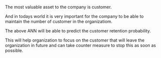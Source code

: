 The most valuable asset to the company is customer.

And in todays world it is very important for the company to be able to maintain the number of customer in the organizatiom.

The above ANN will be able to predict the customer retention probability.

This will help organization to focus on the customer that will leave the organization in future and can take counter measure to stop this as soon as possible.
